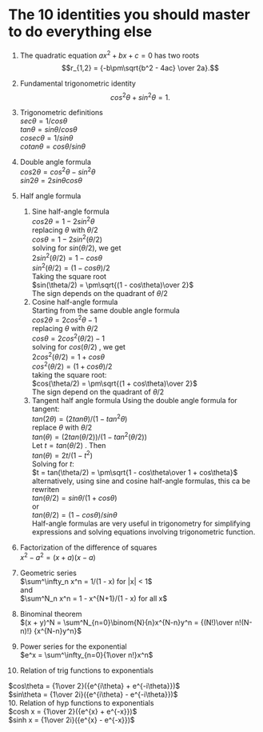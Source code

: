 # The 10 identities you should master to do everything else

1. The quadratic equation $`ax^2+bx+c=0`$ has two roots  
$$r_{1,2} = {-b\pm\sqrt{b^2 - 4ac} \over 2a}.$$

2. Fundamental trigonometric identity
$$cos^2\theta + sin^2\theta = 1.$$

3. Trigonometric definitions  
$sec\theta = 1/cos\theta$  
$tan\theta = sin\theta/cos\theta$  
$cosec\theta = 1/sin\theta$  
$cotan\theta = cos\theta/sin\theta$  

4. Double angle formula  
$cos2\theta = cos^2\theta - sin^2\theta$  
$sin2\theta = 2sin\theta cos\theta$  


5. Half angle formula
   1. Sine half-angle formula  
$cos2\theta = 1 - 2sin^2\theta$  
replacing $\theta$ with $\theta/2$  
$cos\theta = 1 - 2sin^2(\theta/2)$  
solving for  $sin(\theta/2)$, we get  
$2sin^2(\theta/2) = 1 - cos\theta$  
$sin^2(\theta/2) = (1 - cos\theta)/2$  
Taking the square root  
$sin(\theta/2) = \pm\sqrt{(1 - cos\theta)\over 2}$  
The sign depends on the quadrant of $\theta/2$  
   1. Cosine half-angle formula  
Starting from the same double angle formula  
$cos2\theta = 2cos^2\theta - 1$  
replacing $\theta$ with $\theta/2$  
$cos\theta = 2cos^2(\theta/2) - 1$  
solving for $cos(\theta/2)$ , we get  
$2cos^2(\theta/2) = 1 + cos\theta$  
$cos^2(\theta/2) = (1 + cos\theta)/2$  
taking the square root:  
$cos(\theta/2) = \pm\sqrt{(1 + cos\theta)\over 2}$  
The sign depend on the quadrant of $\theta/2$  
   1. Tangent half angle formula
Using the double angle formula for tangent:  
$tan(2\theta) = (2tan\theta)/(1 - tan^2\theta)$  
replace $\theta$  with $\theta/2$  
$tan(\theta) = (2tan(\theta/2))/(1 - tan^2(\theta/2))$  
Let $t = tan(\theta/2)$  . Then  
$tan(\theta) = 2t/(1 - t^2)$  
Solving for $t$:  
$t = tan(\theta/2) = \pm\sqrt{1 - cos\theta\over 1 + cos\theta}$  
alternatively, using sine and cosine half-angle formulas, this ca be rewriten  
$tan(\theta/2) = sin\theta/(1 + cos\theta)$  
or  
$tan(\theta/2) = (1 - cos\theta)/sin\theta$  
Half-angle formulas are very useful in trigonometry for simplifying expressions and solving equations involving trigonometric function.  

6. Factorization of the difference of squares  
$x^2 - a^2 = (x + a)(x - a)$  
7. Geometric series  
$\sum^\infty_n x^n = 1/(1 - x) for |x| < 1$  
and  
$\sum^N_n x^n = 1 - x^{N+1}/(1 - x) for all x$  
8. Binominal theorem  
$(x + y)^N = \sum^N_{n=0}\binom{N}{n}x^{N-n}y^n = {(N!)\over n!(N-n)!} {x^{N-n}y^n}$  
9. Power series for the exponential  
$e^x = \sum^\infty_{n=0}{1\over n!}x^n$  
10. Relation of trig functions to exponentials
    
$cos\theta = {1\over 2}({e^{i\theta} + e^{-i\theta}})$  
$sin\theta = {1\over 2i}({e^{i\theta} - e^{-i\theta}})$  
10. Relation of hyp functions to exponentials  
$cosh x = {1\over 2}({e^{x} + e^{-x}})$  
$sinh x = {1\over 2i}({e^{x} - e^{-x}})$   





